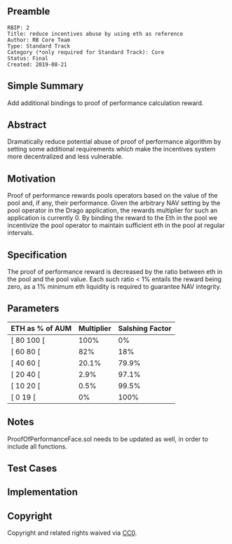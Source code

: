 ## Preamble

    RBIP: 2
    Title: reduce incentives abuse by using eth as reference
    Author: RB Core Team
    Type: Standard Track
    Category (*only required for Standard Track): Core
    Status: Final
    Created: 2019-08-21

## Simple Summary

Add additional bindings to proof of performance calculation reward.

## Abstract
Dramatically reduce potential abuse of proof of performance algorithm by setting some additional requirements which make the incentives system more decentralized and less vulnerable.

## Motivation

Proof of performance rewards pools operators based on the value of the pool and, if any, their performance. Given the arbitrary NAV setting by the pool operator in the Drago application, the rewards multiplier for such an application is currently 0. By binding the reward to the Eth in the pool we incentivize the pool operator to maintain sufficient eth in the pool at regular intervals.

## Specification

The proof of performance reward is decreased by the ratio between eth in the pool and the pool value. Each such ratio < 1% entails the reward being zero, as a 1% minimum eth liquidity is required to guarantee NAV integrity.

## Parameters

| ETH as % of AUM | Multiplier | Salshing Factor |
| --------------- | ---------- | --------------- |
| [ 80 100 [ | 100% |  0% |
| [ 60 80 [ | 82% | 18% |
| [ 40 60 [ | 20.1% | 79.9% |
| [ 20 40 [ | 2.9% | 97.1% |
| [ 10 20 [ | 0.5% | 99.5% |
| [ 0 19 [ | 0% | 100% |

## Notes

ProofOfPerformanceFace.sol needs to be updated as well, in order to include all functions.

## Test Cases

## Implementation

## Copyright

Copyright and related rights waived via [CC0](https://creativecommons.org/publicdomain/zero/1.0/).
